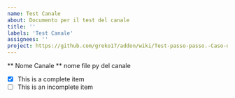 ```yaml
---
name: Test Canale
about: Documento per il test del canale
title: ''
labels: 'Test Canale'
assignees: ''
project: https://github.com/greko17/addon/wiki/Test-passo-passo.-Caso-di-studio:-seriehd.-Seconda-Parte
---
```


** Nome Canale **
nome file py del canale

- [x] This is a complete item
- [ ] This is an incomplete item

